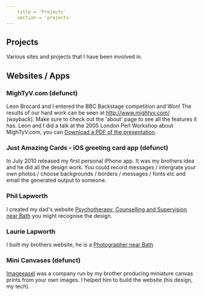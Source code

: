 ```yaml
---
	title = 'Projects'
	section = 'projects'
---
```


## Projects
	
Various sites and projects that I have been involved in.

## Websites / Apps


### MighTyV.com (defunct)
	
Leon Brocard and I entered the BBC Backstage competition and Won!
The results of our hard work can be seen at <a href="https://web.archive.org/web/20140215235448/http://www.mightyv.com/">http://www.mightyv.com/ (wayback)</a>. Make sure to check out the 'about' page to see all the features it has. Leon and I did a talk at the 2005 London Perl Workshop about MighTyV.com,
you can <a href="mightyv.pdf">Download a PDF of the presentation</a>.


### Just Amazing Cards - iOS greeting card app (defunct)

In July 2010 released my first personal iPhone app. It was my brothers idea and he did all the design work. You could record messages / intergrate your own photos / choose
backgrounds / borders / messages / fonts etc and email the generated output to someone.

### Phil Lapworth
	
I created my dad's website <a href="http://www.murhill.com/">Psychotherapy, Counselling and Supervision near Bath</a> you might recognise the design.


### Laurie Lapworth
	
I built my brothers website, he is a <a href="http://www.laurielapworth.com/">Photographer near Bath</a>


### Mini Canvases (defunct)

<a href="http://www.imageeasel.com/">Imageeasel</a> was
a company run by my brother producing miniature canvas
prints from your own images. I helped him to build
the website (his design, my tech).        
